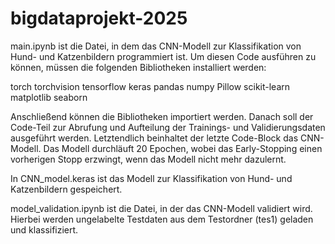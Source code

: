 # bigdataprojekt-2025
 
main.ipynb ist die Datei, in dem das CNN-Modell zur Klassifikation von Hund- und Katzenbildern programmiert ist.
Um diesen Code ausführen zu können, müssen die folgenden Bibliotheken installiert werden:

torch
torchvision
tensorflow
keras
pandas
numpy
Pillow
scikit-learn
matplotlib
seaborn

Anschließend können die Bibliotheken importiert werden. Danach soll der Code-Teil zur Abrufung und Aufteilung der Trainings- und Validierungsdaten ausgeführt werden. Letztendlich beinhaltet der letzte Code-Block das CNN-Modell. Das Modell durchläuft 20 Epochen, wobei das Early-Stopping einen vorherigen Stopp erzwingt, wenn das Modell nicht mehr dazulernt.

In CNN_model.keras ist das Modell zur Klassifikation von Hund- und Katzenbildern gespeichert.

model_validation.ipynb ist die Datei, in der das CNN-Modell validiert wird. Hierbei werden ungelabelte Testdaten aus dem Testordner (tes1) geladen und klassifiziert.